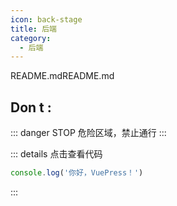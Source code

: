 ```yaml
---
icon: back-stage
title: 后端
category:
  - 后端
---
```


README.mdREADME.md

## Don t :

::: danger STOP
危险区域，禁止通行
:::

::: details 点击查看代码

```js
console.log('你好，VuePress！')
```

:::
